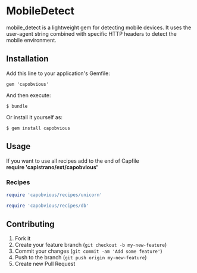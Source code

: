 # MobileDetect

mobile_detect is a lightweight gem for detecting mobile devices. It uses the user-agent string combined with specific HTTP headers to detect the mobile environment.

## Installation

Add this line to your application's Gemfile:

    gem 'capobvious'

And then execute:

    $ bundle

Or install it yourself as:

    $ gem install capobvious

## Usage

If you want to use all recipes add to the end of Capfile  
    **require 'capistrano/ext/capobvious'**

### Recipes

```ruby
require 'capobvious/recipes/unicorn'
```

```ruby
require 'capobvious/recipes/db'
```


## Contributing

1. Fork it
2. Create your feature branch (`git checkout -b my-new-feature`)
3. Commit your changes (`git commit -am 'Add some feature'`)
4. Push to the branch (`git push origin my-new-feature`)
5. Create new Pull Request
